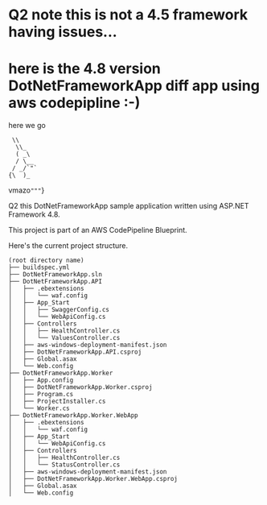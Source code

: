 # Q2 note this is not a 4.5 framework having issues...


# here is the 4.8 version DotNetFrameworkApp diff app using aws  codepipline :-) 


here we go 


     \\
      \\_
      ( _\
      / \__
     / _/`"`
    {\  )_
vmazo`"""`}

Q2 this DotNetFrameworkApp sample application written using ASP.NET Framework 4.8.

This project is part of an AWS CodePipeline Blueprint.

Here's the current project structure.
```
(root directory name)
├── buildspec.yml
├── DotNetFrameworkApp.sln
├── DotNetFrameworkApp.API
│   ├── .ebextensions
│   │   └── waf.config
│   ├── App_Start
│   │   ├── SwaggerConfig.cs
│   │   └── WebApiConfig.cs
│   ├── Controllers
│   │   ├── HealthController.cs
│   │   └── ValuesController.cs
│   ├── aws-windows-deployment-manifest.json
│   ├── DotNetFrameworkApp.API.csproj
│   ├── Global.asax
│   └── Web.config
├── DotNetFrameworkApp.Worker
│   ├── App.config
│   ├── DotNetFrameworkApp.Worker.csproj
│   ├── Program.cs
│   ├── ProjectInstaller.cs
│   └── Worker.cs
├── DotNetFrameworkApp.Worker.WebApp
│   ├── .ebextensions
│   │   └── waf.config
│   ├── App_Start
│   │   └── WebApiConfig.cs
│   ├── Controllers
│   │   ├── HealthController.cs
│   │   └── StatusController.cs
│   ├── aws-windows-deployment-manifest.json
│   ├── DotNetFrameworkApp.Worker.WebApp.csproj
│   ├── Global.asax
│   └── Web.config
```
